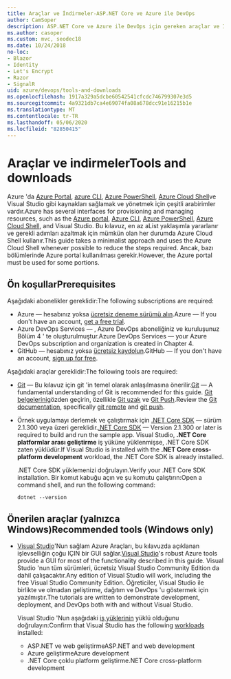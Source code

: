 ```yaml
---
title: Araçlar ve İndirmeler-ASP.NET Core ve Azure ile DevOps
author: CamSoper
description: ASP.NET Core ve Azure ile DevOps için gereken araçlar ve İndirmeler.
ms.author: casoper
ms.custom: mvc, seodec18
ms.date: 10/24/2018
no-loc:
- Blazor
- Identity
- Let's Encrypt
- Razor
- SignalR
uid: azure/devops/tools-and-downloads
ms.openlocfilehash: 1917a329a5dcbe60542541cfcdc746799307e3d5
ms.sourcegitcommit: 4a9321db7ca4e69074fa08a678dcc91e16215b1e
ms.translationtype: MT
ms.contentlocale: tr-TR
ms.lasthandoff: 05/06/2020
ms.locfileid: "82850415"
---
```

# <a name="tools-and-downloads"></a><span data-ttu-id="44b17-103">Araçlar ve indirmeler</span><span class="sxs-lookup"><span data-stu-id="44b17-103">Tools and downloads</span></span>

<span data-ttu-id="44b17-104">Azure 'da [Azure Portal](https://portal.azure.com), [azure CLI](/cli/azure/), [Azure PowerShell](/powershell/azure/overview), [Azure Cloud Shell](https://shell.azure.com/bash)ve Visual Studio gibi kaynakları sağlamak ve yönetmek için çeşitli arabirimler vardır.</span><span class="sxs-lookup"><span data-stu-id="44b17-104">Azure has several interfaces for provisioning and managing resources, such as the [Azure portal](https://portal.azure.com), [Azure CLI](/cli/azure/), [Azure PowerShell](/powershell/azure/overview), [Azure Cloud Shell](https://shell.azure.com/bash), and Visual Studio.</span></span> <span data-ttu-id="44b17-105">Bu kılavuz, en az aList yaklaşımla yararlanır ve gerekli adımları azaltmak için mümkün olan her durumda Azure Cloud Shell kullanır.</span><span class="sxs-lookup"><span data-stu-id="44b17-105">This guide takes a minimalist approach and uses the Azure Cloud Shell whenever possible to reduce the steps required.</span></span> <span data-ttu-id="44b17-106">Ancak, bazı bölümlerinde Azure portal kullanılması gerekir.</span><span class="sxs-lookup"><span data-stu-id="44b17-106">However, the Azure portal must be used for some portions.</span></span>

## <a name="prerequisites"></a><span data-ttu-id="44b17-107">Ön koşullar</span><span class="sxs-lookup"><span data-stu-id="44b17-107">Prerequisites</span></span>

<span data-ttu-id="44b17-108">Aşağıdaki abonelikler gereklidir:</span><span class="sxs-lookup"><span data-stu-id="44b17-108">The following subscriptions are required:</span></span>

* <span data-ttu-id="44b17-109">Azure &mdash; hesabınız yoksa [ücretsiz deneme sürümü alın](https://azure.microsoft.com/free/dotnet/).</span><span class="sxs-lookup"><span data-stu-id="44b17-109">Azure &mdash; If you don't have an account, [get a free trial](https://azure.microsoft.com/free/dotnet/).</span></span>
* <span data-ttu-id="44b17-110">Azure DevOps Services &mdash; , Azure DevOps aboneliğiniz ve kuruluşunuz Bölüm 4 ' te oluşturulmuştur.</span><span class="sxs-lookup"><span data-stu-id="44b17-110">Azure DevOps Services &mdash; your Azure DevOps subscription and organization is created in Chapter 4.</span></span>
* <span data-ttu-id="44b17-111">GitHub &mdash; hesabınız yoksa [ücretsiz kaydolun](https://github.com/join).</span><span class="sxs-lookup"><span data-stu-id="44b17-111">GitHub &mdash; If you don't have an account, [sign up for free](https://github.com/join).</span></span>

<span data-ttu-id="44b17-112">Aşağıdaki araçlar gereklidir:</span><span class="sxs-lookup"><span data-stu-id="44b17-112">The following tools are required:</span></span>

* <span data-ttu-id="44b17-113">[Git](https://git-scm.com/downloads) &mdash; Bu kılavuz için git 'in temel olarak anlaşılmasına önerilir.</span><span class="sxs-lookup"><span data-stu-id="44b17-113">[Git](https://git-scm.com/downloads) &mdash; A fundamental understanding of Git is recommended for this guide.</span></span> <span data-ttu-id="44b17-114">[Git belgelerini](https://git-scm.com/doc)gözden geçirin, özellikle [Git uzak](https://git-scm.com/docs/git-remote) ve [Git Push](https://git-scm.com/docs/git-push).</span><span class="sxs-lookup"><span data-stu-id="44b17-114">Review the [Git documentation](https://git-scm.com/doc), specifically [git remote](https://git-scm.com/docs/git-remote) and [git push](https://git-scm.com/docs/git-push).</span></span>
* <span data-ttu-id="44b17-115">Örnek uygulamayı derlemek ve çalıştırmak için [.NET Core SDK](https://dotnet.microsoft.com/download/) &mdash; sürüm 2.1.300 veya üzeri gereklidir.</span><span class="sxs-lookup"><span data-stu-id="44b17-115">[.NET Core SDK](https://dotnet.microsoft.com/download/) &mdash; Version 2.1.300 or later is required to build and run the sample app.</span></span> <span data-ttu-id="44b17-116">Visual Studio, **.NET Core platformlar arası geliştirme** iş yüküne yüklenmişse, .NET Core SDK zaten yüklüdür.</span><span class="sxs-lookup"><span data-stu-id="44b17-116">If Visual Studio is installed with the **.NET Core cross-platform development** workload, the .NET Core SDK is already installed.</span></span>

    <span data-ttu-id="44b17-117">.NET Core SDK yüklemenizi doğrulayın.</span><span class="sxs-lookup"><span data-stu-id="44b17-117">Verify your .NET Core SDK installation.</span></span> <span data-ttu-id="44b17-118">Bir komut kabuğu açın ve şu komutu çalıştırın:</span><span class="sxs-lookup"><span data-stu-id="44b17-118">Open a command shell, and run the following command:</span></span>

    ```dotnetcli
    dotnet --version
    ```

## <a name="recommended-tools-windows-only"></a><span data-ttu-id="44b17-119">Önerilen araçlar (yalnızca Windows)</span><span class="sxs-lookup"><span data-stu-id="44b17-119">Recommended tools (Windows only)</span></span>

* <span data-ttu-id="44b17-120">[Visual Studio](https://visualstudio.microsoft.com)'Nun sağlam Azure Araçları, bu kılavuzda açıklanan işlevselliğin çoğu IÇIN bir GUI sağlar.</span><span class="sxs-lookup"><span data-stu-id="44b17-120">[Visual Studio](https://visualstudio.microsoft.com)'s robust Azure tools provide a GUI for most of the functionality described in this guide.</span></span> <span data-ttu-id="44b17-121">Visual Studio 'nun tüm sürümleri, ücretsiz Visual Studio Community Edition da dahil çalışacaktır.</span><span class="sxs-lookup"><span data-stu-id="44b17-121">Any edition of Visual Studio will work, including the free Visual Studio Community Edition.</span></span> <span data-ttu-id="44b17-122">Öğreticiler, Visual Studio ile birlikte ve olmadan geliştirme, dağıtım ve DevOps 'u göstermek için yazılmıştır.</span><span class="sxs-lookup"><span data-stu-id="44b17-122">The tutorials are written to demonstrate development, deployment, and DevOps both with and without Visual Studio.</span></span>

  <span data-ttu-id="44b17-123">Visual Studio 'Nun aşağıdaki [iş yüklerinin](/visualstudio/install/modify-visual-studio) yüklü olduğunu doğrulayın:</span><span class="sxs-lookup"><span data-stu-id="44b17-123">Confirm that Visual Studio has the following [workloads](/visualstudio/install/modify-visual-studio) installed:</span></span>

  * <span data-ttu-id="44b17-124">ASP.NET ve web geliştirme</span><span class="sxs-lookup"><span data-stu-id="44b17-124">ASP.NET and web development</span></span>
  * <span data-ttu-id="44b17-125">Azure geliştirme</span><span class="sxs-lookup"><span data-stu-id="44b17-125">Azure development</span></span>
  * <span data-ttu-id="44b17-126">.NET Core çoklu platform geliştirme</span><span class="sxs-lookup"><span data-stu-id="44b17-126">.NET Core cross-platform development</span></span>
